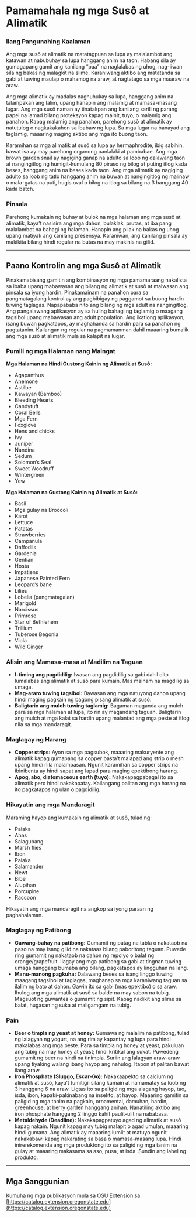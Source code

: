# Pamamahala ng mga Susô at Alimatik

### Ilang Pangunahing Kaalaman

Ang mga susô at alimatik na matatagpuan sa lupa ay malalambot ang katawan at nabubuhay sa lupa hanggang anim na taon. Habang sila ay gumagapang gamit ang kanilang “paa” na naglalabas ng uhog, nag-iiwan sila ng bakas ng malagkit na slime. Karaniwang aktibo ang matatanda sa gabi at tuwing maulap o mahamog na araw, at nagtatago sa mga maaraw na araw.

Ang mga alimatik ay madalas naghuhukay sa lupa, hanggang anim na talampakan ang lalim, upang hanapin ang malamig at mamasa-masang lugar. Ang mga susô naman ay tinatakpan ang kanilang sarili ng parang papel na lamad bilang proteksyon kapag mainit, tuyo, o malamig ang panahon. Kapag malamig ang panahon, parehong susô at alimatik ay natutulog o nagkakakahon sa ibabaw ng lupa. Sa mga lugar na banayad ang taglamig, maaaring maging aktibo ang mga ito buong taon.

Karamihan sa mga alimatik at susô sa lupa ay hermaphrodite, ibig sabihin, bawat isa ay may parehong organong panlalaki at pambabae. Ang mga brown garden snail ay nagiging ganap na adulto sa loob ng dalawang taon at nangingitlog ng humigit-kumulang 80 piraso ng bilog at puting itlog kada beses, hanggang anim na beses kada taon. Ang mga alimatik ay nagiging adulto sa loob ng tatlo hanggang anim na buwan at nangingitlog ng malinaw o mala-gatas na puti, hugis oval o bilog na itlog sa bilang na 3 hanggang 40 kada batch.

### Pinsala

Parehong kumakain ng buhay at bulok na mga halaman ang mga susô at alimatik, kaya’t nasisira ang mga dahon, bulaklak, prutas, at iba pang malalambot na bahagi ng halaman. Hanapin ang pilak na bakas ng uhog upang matiyak ang kanilang presensya. Karaniwan, ang kanilang pinsala ay makikita bilang hindi regular na butas na may makinis na gilid.

---

## Paano Kontrolin ang mga Susô at Alimatik

Pinakamabisang gamitin ang kombinasyon ng mga pamamaraang nakalista sa ibaba upang mabawasan ang bilang ng alimatik at susô at maiwasan ang pinsala sa iyong hardin. Pinakamainam na panahon para sa pangmatagalang kontrol ay ang pagbibigay ng paggamot sa buong hardin tuwing taglagas. Napapababa nito ang bilang ng mga adult na nangingitlog. Ang pangalawang aplikasyon ay sa huling bahagi ng taglamig o maagang tagsibol upang mabawasan ang adult population. Ang ikatlong aplikasyon, isang buwan pagkatapos, ay maghahanda sa hardin para sa panahon ng pagtatanim. Kailangan ng regular na pagmamanman dahil maaaring bumalik ang mga susô at alimatik mula sa kalapit na lugar.

### Pumili ng mga Halaman nang Maingat

**Mga Halaman na Hindi Gustong Kainin ng Alimatik at Susô:**
- Agapanthus
- Anemone
- Astilbe
- Kawayan (Bamboo)
- Bleeding Hearts
- Candytuft
- Coral Bells
- Mga Fern
- Foxglove
- Hens and chicks
- Ivy
- Juniper
- Nandina
- Sedum
- Solomon’s Seal
- Sweet Woodruff
- Wintergreen
- Yew

**Mga Halaman na Gustong Kainin ng Alimatik at Susô:**
- Basil
- Mga gulay na Broccoli
- Karot
- Lettuce
- Patatas
- Strawberries
- Campanula
- Daffodils
- Gardenia
- Gentian
- Hosta
- Impatiens
- Japanese Painted Fern
- Leopard’s bane
- Lilies
- Lobelia (pangmatagalan)
- Marigold
- Narcissus
- Primrose
- Star of Bethlehem
- Trillium
- Tuberose Begonia
- Viola
- Wild Ginger

### Alisin ang Mamasa-masa at Madilim na Taguan

- **I-timing ang pagdidilig:** Iwasan ang pagdidilig sa gabi dahil dito lumalabas ang alimatik at susô para kumain. Mas mainam na magdilig sa umaga.
- **Mag-araro tuwing tagsibol:** Bawasan ang mga natuyong dahon upang hindi maging pagkain ng bagong pisang alimatik at susô.
- **Baligtarin ang mulch tuwing taglamig:** Bagaman maganda ang mulch para sa mga halaman at lupa, ito rin ay magandang taguan. Baligtarin ang mulch at mga kalat sa hardin upang malantad ang mga peste at itlog nila sa mga mandaragit.

### Maglagay ng Harang

- **Copper strips:** Ayon sa mga pagsubok, maaaring makuryente ang alimatik kapag gumapang sa copper basta’t malapad ang strip o mesh upang hindi nila malampasan. Ngunit karamihan sa copper strips na ibinibenta ay hindi sapat ang lapad para maging epektibong harang.
- **Apog, abo, diatomaceous earth (tuyo):** Nakakapagpabagal ito sa alimatik pero hindi nakakapatay. Kailangang palitan ang mga harang na ito pagkatapos ng ulan o pagdidilig.

### Hikayatin ang mga Mandaragit

Maraming hayop ang kumakain ng alimatik at susô, tulad ng:
- Palaka
- Ahas
- Salagubang
- Marsh flies
- Ibon
- Palaka
- Salamander
- Newt
- Bibe
- Alupihan
- Porcupine
- Raccoon

Hikayatin ang mga mandaragit na angkop sa iyong paraan ng paghahalaman.

### Maglagay ng Patibong

- **Gawang-bahay na patibong:** Gumamit ng patag na tabla o nakataob na paso na may isang gilid na nakataas bilang paboritong taguan. Puwede ring gumamit ng nakataob na dahon ng repolyo o balat ng orange/grapefruit. Ilagay ang mga patibong sa gabi at tingnan tuwing umaga hanggang bumaba ang bilang, pagkatapos ay lingguhan na lang.
- **Manu-manong pagkuha:** Dalawang beses sa isang linggo tuwing maagang tagsibol at taglagas, maghanap sa mga karaniwang taguan sa ilalim ng bato at dahon. Gawin ito sa gabi (mas epektibo) o sa araw. Ihulog ang mga alimatik at susô sa balde na may sabon na tubig. Magsuot ng guwantes o gumamit ng sipit. Kapag nadikit ang slime sa balat, hugasan ng suka at maligamgam na tubig.

### Pain

- **Beer o timpla ng yeast at honey:** Gumawa ng malalim na patibong, tulad ng lalagyan ng yogurt, na ang rim ay kapantay ng lupa para hindi makalabas ang mga peste. Para sa timpla ng honey at yeast, pakuluan ang tubig na may honey at yeast; hindi kritikal ang sukat. Puwedeng gumamit ng beer na hindi na tinimpla. Suriin ang lalagyan araw-araw upang tiyaking walang ibang hayop ang nahulog. Itapon at palitan bawat ilang araw.
- **Iron Phosphate (Sluggo, Escar-Go):** Nakakaapekto sa calcium ng alimatik at susô, kaya’t tumitigil silang kumain at namamatay sa loob ng 3 hanggang 6 na araw. Ligtas ito sa paligid ng mga alagang hayop, tao, isda, ibon, kapaki-pakinabang na insekto, at hayop. Maaaring gamitin sa paligid ng mga tanim na pagkain, ornamental, damuhan, hardin, greenhouse, at berry garden hanggang anihan. Nanatiling aktibo ang iron phosphate hanggang 2 linggo kahit paulit-ulit na nababasa.
- **Metaldehyde (Deadline):** Nakakapagpatuyo agad ng alimatik at susô kapag nakain. Ngunit kapag may tubig malapit o agad umulan, maaaring hindi gumana. Ang alimatik ay maaaring lumiit at matuyo ngunit nakakabawi kapag nakarating sa basa o mamasa-masang lupa. Hindi inirerekomenda ang mga produktong ito sa paligid ng mga tanim na gulay at maaaring makasama sa aso, pusa, at isda. Sundin ang label ng produkto.

---

## Mga Sanggunian

Kumuha ng mga publikasyon mula sa OSU Extension sa [https://catalog.extension.oregonstate.edu](https://catalog.extension.oregonstate.edu)
